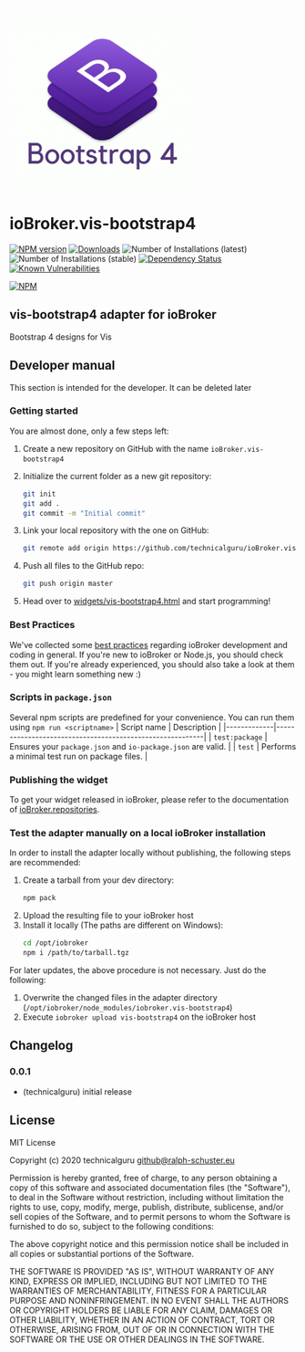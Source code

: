 ![Logo](admin/vis-bootstrap4.png)
# ioBroker.vis-bootstrap4

[![NPM version](http://img.shields.io/npm/v/iobroker.vis-bootstrap4.svg)](https://www.npmjs.com/package/iobroker.vis-bootstrap4)
[![Downloads](https://img.shields.io/npm/dm/iobroker.vis-bootstrap4.svg)](https://www.npmjs.com/package/iobroker.vis-bootstrap4)
![Number of Installations (latest)](http://iobroker.live/badges/vis-bootstrap4-installed.svg)
![Number of Installations (stable)](http://iobroker.live/badges/vis-bootstrap4-stable.svg)
[![Dependency Status](https://img.shields.io/david/technicalguru/iobroker.vis-bootstrap4.svg)](https://david-dm.org/technicalguru/iobroker.vis-bootstrap4)
[![Known Vulnerabilities](https://snyk.io/test/github/technicalguru/ioBroker.vis-bootstrap4/badge.svg)](https://snyk.io/test/github/technicalguru/ioBroker.vis-bootstrap4)

[![NPM](https://nodei.co/npm/iobroker.vis-bootstrap4.png?downloads=true)](https://nodei.co/npm/iobroker.vis-bootstrap4/)

## vis-bootstrap4 adapter for ioBroker

Bootstrap 4 designs for Vis

## Developer manual
This section is intended for the developer. It can be deleted later

### Getting started

You are almost done, only a few steps left:
1. Create a new repository on GitHub with the name `ioBroker.vis-bootstrap4`
1. Initialize the current folder as a new git repository:  
    ```bash
    git init
    git add .
    git commit -m "Initial commit"
    ```
1. Link your local repository with the one on GitHub:  
    ```bash
    git remote add origin https://github.com/technicalguru/ioBroker.vis-bootstrap4
    ```

1. Push all files to the GitHub repo:  
    ```bash
    git push origin master
    ```
1. Head over to [widgets/vis-bootstrap4.html](widgets/vis-bootstrap4.html) and start programming!

### Best Practices
We've collected some [best practices](https://github.com/ioBroker/ioBroker.repositories#development-and-coding-best-practices) regarding ioBroker development and coding in general. If you're new to ioBroker or Node.js, you should
check them out. If you're already experienced, you should also take a look at them - you might learn something new :)

### Scripts in `package.json`
Several npm scripts are predefined for your convenience. You can run them using `npm run <scriptname>`
| Script name | Description                                              |
|-------------|----------------------------------------------------------|
| `test:package`    | Ensures your `package.json` and `io-package.json` are valid. |
| `test` | Performs a minimal test run on package files. |

### Publishing the widget
To get your widget released in ioBroker, please refer to the documentation 
of [ioBroker.repositories](https://github.com/ioBroker/ioBroker.repositories#requirements-for-adapter-to-get-added-to-the-latest-repository).

### Test the adapter manually on a local ioBroker installation
In order to install the adapter locally without publishing, the following steps are recommended:
1. Create a tarball from your dev directory:  
    ```bash
    npm pack
    ```
1. Upload the resulting file to your ioBroker host
1. Install it locally (The paths are different on Windows):
    ```bash
    cd /opt/iobroker
    npm i /path/to/tarball.tgz
    ```

For later updates, the above procedure is not necessary. Just do the following:
1. Overwrite the changed files in the adapter directory (`/opt/iobroker/node_modules/iobroker.vis-bootstrap4`)
1. Execute `iobroker upload vis-bootstrap4` on the ioBroker host

## Changelog

### 0.0.1
* (technicalguru) initial release

## License
MIT License

Copyright (c) 2020 technicalguru <github@ralph-schuster.eu>

Permission is hereby granted, free of charge, to any person obtaining a copy
of this software and associated documentation files (the "Software"), to deal
in the Software without restriction, including without limitation the rights
to use, copy, modify, merge, publish, distribute, sublicense, and/or sell
copies of the Software, and to permit persons to whom the Software is
furnished to do so, subject to the following conditions:

The above copyright notice and this permission notice shall be included in all
copies or substantial portions of the Software.

THE SOFTWARE IS PROVIDED "AS IS", WITHOUT WARRANTY OF ANY KIND, EXPRESS OR
IMPLIED, INCLUDING BUT NOT LIMITED TO THE WARRANTIES OF MERCHANTABILITY,
FITNESS FOR A PARTICULAR PURPOSE AND NONINFRINGEMENT. IN NO EVENT SHALL THE
AUTHORS OR COPYRIGHT HOLDERS BE LIABLE FOR ANY CLAIM, DAMAGES OR OTHER
LIABILITY, WHETHER IN AN ACTION OF CONTRACT, TORT OR OTHERWISE, ARISING FROM,
OUT OF OR IN CONNECTION WITH THE SOFTWARE OR THE USE OR OTHER DEALINGS IN THE
SOFTWARE.